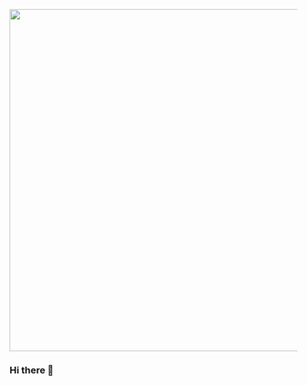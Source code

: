 <p align="center">
  <img src="https://user-images.githubusercontent.com/116837478/232140437-681403d9-deb7-4e6c-8b39-12fcf282bed7.png" width="600"/>
</p>

### Hi there 👋

<!--
- ![bannerProfileChiSono](https://user-images.githubusercontent.com/116837478/232140437-681403d9-deb7-4e6c-8b39-12fcf282bed7.png)
**alvisezingales/alvisezingales** is a ✨ _special_ ✨ repository because its `README.md` (this file) appears on your GitHub profile.

Here are some ideas to get you started:

- 🔭 I’m currently working on ...
- 🌱 I’m currently learning ...
- 👯 I’m looking to collaborate on ...
- 🤔 I’m looking for help with ...
- 💬 Ask me about ...
- 📫 How to reach me: ...
- 😄 Pronouns: ...
- ⚡ Fun fact: ...
-->
